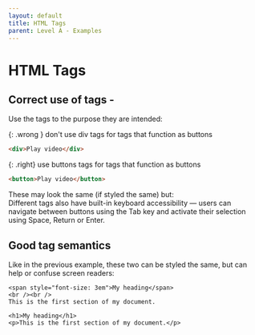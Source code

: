 ```yaml
---
layout: default
title: HTML Tags
parent: Level A - Examples
---
```


# HTML Tags

## Correct use of tags - 

Use the tags to the purpose they are intended:

 
 {: .wrong }
don't use div tags for tags that function as buttons

```html
<div>Play video</div>
```
 
{: .right}
use buttons tags for tags that function as buttons

```html
<button>Play video</button>
```



These may look the same (if styled the same) but: <br>
Different tags also have built-in keyboard accessibility — users can navigate between buttons using the Tab key and activate their selection using Space, Return or Enter.

## Good tag semantics

Like in the previous example, these two can be styled the same, but can help or confuse screen readers: 

```
<span style="font-size: 3em">My heading</span>
<br /><br />
This is the first section of my document.
```

```
<h1>My heading</h1>
<p>This is the first section of my document.</p>
```

